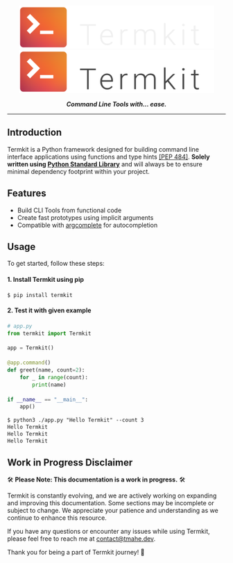 <p align="center">
    <img alt="" title="Termkit" src="docs/images/banner.png#gh-dark-mode-only" width="450">
    <img alt="" title="Termkit" src="https://raw.githubusercontent.com/thmahe/termkit/master/docs/images/banner_light.png#gh-light-mode-only" width="450">
</p>
<p></p>
<div align="center">
  <b><i>Command Line Tools with... ease.</i></b>
<hr>

</div>

## Introduction

Termkit is a Python framework designed for building command line interface applications using functions 
and type hints [[PEP 484]](https://peps.python.org/pep-0484/). 
**Solely written using [Python Standard Library](https://docs.python.org/3/library/)** and will always be to ensure
minimal dependency footprint within your project.

## Features

- Build CLI Tools from functional code
- Create fast prototypes using implicit arguments
- Compatible with [argcomplete](https://pypi.org/project/argcomplete/) for autocompletion

## Usage

To get started, follow these steps:

#### 1. Install Termkit using pip
```shell
$ pip install termkit
```
#### 2. Test it with given example

```python
# app.py
from termkit import Termkit

app = Termkit()

@app.command()
def greet(name, count=2):
    for _ in range(count):
        print(name)

if __name__ == "__main__":
    app()

```
```shell
$ python3 ./app.py "Hello Termkit" --count 3
Hello Termkit
Hello Termkit
Hello Termkit
```


## Work in Progress Disclaimer

🛠️ **Please Note: This documentation is a work in progress.** 🛠️

Termkit is constantly evolving, and we are actively working on expanding and improving this documentation. Some sections may be incomplete or subject to change. We appreciate your patience and understanding as we continue to enhance this resource.

If you have any questions or encounter any issues while using Termkit, please feel free to reach me at [contact@tmahe.dev](mailto:contact@tmahe.dev).

Thank you for being a part of Termkit journey! 🌟
